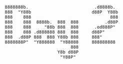 <pre>
8888888b.                         .d8888b.  
888  "Y88b                       d88P  Y88b 
888    888                              888 
888    888  8888b.  888  888          .d88P 
888    888     "88b 888  888      .od888P"  
888    888 .d888888 888  888     d88P"      
888  .d88P 888  888 Y88b 888     888"       
8888888P"  "Y888888  "Y88888     888888888  
                         888                
                    Y8b d88P                
                     "Y88P"                 
</pre>